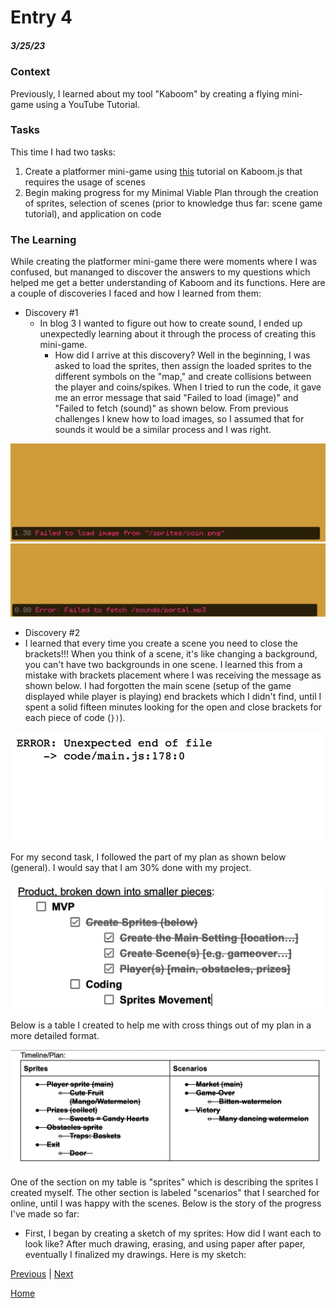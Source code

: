 # Entry 4
##### 3/25/23

### Context
Previously, I learned about my tool "Kaboom" by creating a flying mini-game using a YouTube Tutorial. 

### Tasks
This time I had two tasks: 
1) Create a platformer mini-game using [this](https://kaboomjs.com/doc/21-scenes) tutorial on Kaboom.js that requires the usage of scenes 
2) Begin making progress for my Minimal Viable Plan through the creation of sprites, selection of scenes (prior to knowledge thus far: scene game tutorial), and application on code 

### The Learning 
While creating the platformer mini-game there were moments where I was confused, but mananged to discover the answers to my questions which helped me get a better understanding of Kaboom and its functions. Here are a couple of discoveries I faced and how I learned from them:

* Discovery #1
  * In blog 3 I wanted to figure out how to create sound, I ended up unexpectedly learning about it through the process of creating this mini-game. 
    * How did I arrive at this discovery? Well in the beginning, I was asked to load the sprites, then assign the loaded sprites to the different symbols on the "map," and create collisions between the player and coins/spikes. When I tried to run the code, it gave me an error message that said "Failed to load (image)" and "Failed to fetch (sound)" as shown below. From previous challenges I knew how to load images, so I assumed that for sounds it would be a similar process and I was right.  
 
![load img](/images/img.png)
![load sound](/images/sound.png)

* Discovery #2
 * I learned that every time you create a scene you need to close the brackets!!! When you think of a scene, it's like changing a background, you can't have two backgrounds in one scene. I learned this from a mistake with brackets placement where I was receiving the message as shown below. I had forgotten the main scene (setup of the game displayed while player is playing) end brackets which I didn't find, until I spent a solid fifteen minutes looking for the open and close brackets for each piece of code (`})`). 
 
![load scene](/images/scene.png)

For my second task, I followed the part of my plan as shown below (general). I would say that I am 30% done with my project. 

![load scene](/images/mvp1.png)

Below is a table I created to help me with cross things out of my plan in a more detailed format. 

![load scene](/images/sprites:scenes.png)

One of the section on my table is "sprites" which is describing the sprites I created myself. The other section is labeled "scenarios" that I searched for online, until I was happy with the scenes. Below is the story of the progress I've made so far:
* First, I began by creating a sketch of my sprites: How did I want each to look like? After much drawing, erasing, and using paper after paper, eventually I finalized my drawings. Here is my sketch:


[Previous](entry03.md) | [Next](entry05.md)

[Home](../README.md)
